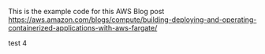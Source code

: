 This is the example code for this AWS Blog post https://aws.amazon.com/blogs/compute/building-deploying-and-operating-containerized-applications-with-aws-fargate/

test 4
